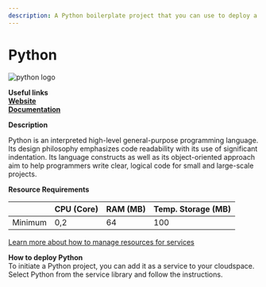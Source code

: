 ```yaml
---
description: A Python boilerplate project that you can use to deploy a blank Python project to a Kubernetes cluster.
---
```


# Python

![python logo](https://api.mogenius.com/file/id/0ae14b59-d7cb-4cc9-961c-19c648852546)

**Useful links**  
**[Website](https://www.python.org/)**  
**[Documentation](https://docs.python.org/)**  

**Description**

Python is an interpreted high-level general-purpose programming language. Its design philosophy emphasizes code readability with its use of significant indentation. Its language constructs as well as its object-oriented approach aim to help programmers write clear, logical code for small and large-scale projects.

**Resource Requirements**

||CPU (Core)|RAM (MB)  |Temp. Storage (MB)|
|--|--|--|--|
| Minimum | 0,2 | 64 | 100 |

[Learn more about how to manage resources for services](./../../development/resources.md)

**How to deploy Python**  
To initiate a Python project, you can add it as a service to your cloudspace. Select Python from the service library and follow the instructions.  

